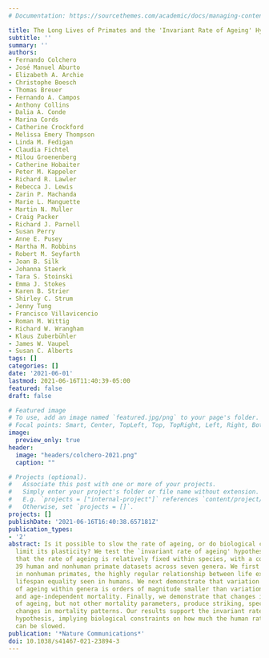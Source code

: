 ```yaml
---
# Documentation: https://sourcethemes.com/academic/docs/managing-content/

title: The Long Lives of Primates and the 'Invariant Rate of Ageing' Hypothesis
subtitle: ''
summary: ''
authors:
- Fernando Colchero
- José Manuel Aburto
- Elizabeth A. Archie
- Christophe Boesch
- Thomas Breuer
- Fernando A. Campos
- Anthony Collins
- Dalia A. Conde
- Marina Cords
- Catherine Crockford
- Melissa Emery Thompson
- Linda M. Fedigan
- Claudia Fichtel
- Milou Groenenberg
- Catherine Hobaiter
- Peter M. Kappeler
- Richard R. Lawler
- Rebecca J. Lewis
- Zarin P. Machanda
- Marie L. Manguette
- Martin N. Muller
- Craig Packer
- Richard J. Parnell
- Susan Perry
- Anne E. Pusey
- Martha M. Robbins
- Robert M. Seyfarth
- Joan B. Silk
- Johanna Staerk
- Tara S. Stoinski
- Emma J. Stokes
- Karen B. Strier
- Shirley C. Strum
- Jenny Tung
- Francisco Villavicencio
- Roman M. Wittig
- Richard W. Wrangham
- Klaus Zuberbühler
- James W. Vaupel
- Susan C. Alberts
tags: []
categories: []
date: '2021-06-01'
lastmod: 2021-06-16T11:40:39-05:00
featured: false
draft: false

# Featured image
# To use, add an image named `featured.jpg/png` to your page's folder.
# Focal points: Smart, Center, TopLeft, Top, TopRight, Left, Right, BottomLeft, Bottom, BottomRight.
image:
  preview_only: true
header:
  image: "headers/colchero-2021.png"
  caption: ""

# Projects (optional).
#   Associate this post with one or more of your projects.
#   Simply enter your project's folder or file name without extension.
#   E.g. `projects = ["internal-project"]` references `content/project/deep-learning/index.md`.
#   Otherwise, set `projects = []`.
projects: []
publishDate: '2021-06-16T16:40:38.657181Z'
publication_types:
- '2'
abstract: Is it possible to slow the rate of ageing, or do biological constraints
  limit its plasticity? We test the `invariant rate of ageing' hypothesis, which posits
  that the rate of ageing is relatively fixed within species, with a collection of
  39 human and nonhuman primate datasets across seven genera. We first recapitulate,
  in nonhuman primates, the highly regular relationship between life expectancy and
  lifespan equality seen in humans. We next demonstrate that variation in the rate
  of ageing within genera is orders of magnitude smaller than variation in pre-adult
  and age-independent mortality. Finally, we demonstrate that changes in the rate
  of ageing, but not other mortality parameters, produce striking, species-atypical
  changes in mortality patterns. Our results support the invariant rate of ageing
  hypothesis, implying biological constraints on how much the human rate of ageing
  can be slowed.
publication: '*Nature Communications*'
doi: 10.1038/s41467-021-23894-3
---
```

